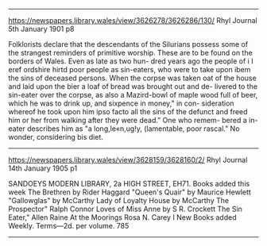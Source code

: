 
---

https://newspapers.library.wales/view/3626278/3626286/130/
Rhyl Journal
5th January 1901 p8

Folklorists declare that the descendants of the Silurians possess some of the strangest reminders of primitive worship. These are to be found on the borders of Wales. Even as late as two hun- dred years ago the people of i I eref ordshire hirtd poor people as sin-eaters, who were to take upon ibem the sins of deceased persons. When the corpse was taken oat of the house and laid upon the bier a loaf of bread was brought out and de- livered to the sin-eater over the corpse, as also a Mazird-bowl of maple wood full of beer, which he was to drink up, and sixpence in money," in con- sideration whereof he took upon him ipso facto all the sins of the defunct and freed him or her from walking after they were dead." One who remem- bered a in-eater describes him as "a long,le«n,ug!y, (lamentable, poor rascal." No wonder, considering bis diet.

---

https://newspapers.library.wales/view/3628159/3628160/2/
Rhyl Journal
14th January 1905 p1

SANDOEYS MODERN LIBRARY, 2a HIGH STREET, EH71. Books added this week The Brethren by Rider Haggard "Queen's Quair" by Maurice Hewlett "Gallowglas" by McCarthy Lady of Loyalty House by McCarthy The Prospector" Ralph Connor Loves of Miss Anne by S R. Crockett The Sin Eater," Allen Raine At the Moorings Rosa N. Carey I New Books added Weekly. Terms—2d. per volume. 785
 

---


